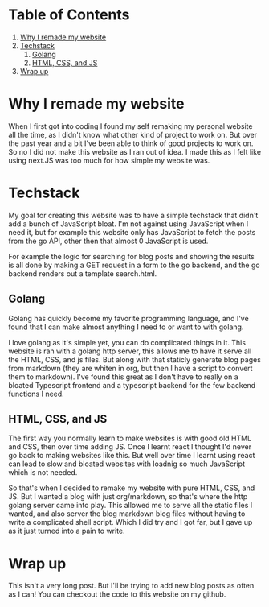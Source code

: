 
# Table of Contents

1.  [Why I remade my website](#org4d64ebd)
2.  [Techstack](#orgb779d99)
    1.  [Golang](#org7f9de5b)
    2.  [HTML, CSS, and JS](#org17cf3a3)
3.  [Wrap up](#org958a094)



<a id="org4d64ebd"></a>

# Why I remade my website

When I first got into coding I found my self remaking my personal website all
the time, as I didn't know what other kind of project to work on. But over the
past year and a bit I've been able to think of good projects to work on. So no I
did not make this website as I ran out of idea. I made this as I felt like using
next.JS was too much for how simple my website was.


<a id="orgb779d99"></a>

# Techstack

My goal for creating this website was to have a simple techstack that didn't add
a bunch of JavaScript bloat. I'm not against using JavaScript when I need it,
but for example this website only has JavaScript to fetch the posts from the go
API, other then that almost 0 JavaScript is used.

For example the logic for searching for blog posts and showing the results is
all done by making a GET request in a form to the go backend, and the go backend
renders out a template search.html.


<a id="org7f9de5b"></a>

## Golang

Golang has quickly become my favorite programming language, and I've found that
I can make almost anything I need to or want to with golang.

I love golang as it's simple yet, you can do complicated things in it. This
website is ran with a golang http server, this allows me to have it serve all
the HTML, CSS, and js files. But along with that staticly generate blog pages
from markdown (they are whiten in org, but then I have a script to convert them
to markdown). I've found this great as I don't have to really on a bloated
Typescript frontend and a typescript backend for the few backend functions I
need.


<a id="org17cf3a3"></a>

## HTML, CSS, and JS

The first way you normally learn to make websites is with good old HTML and CSS,
then over time adding JS. Once I learnt react I thought I'd never go back to
making websites like this. But well over time I learnt using react can lead to
slow and bloated websites with loadnig so much JavaScript which is not needed.

So that's when I decided to remake my website with pure HTML, CSS, and JS. But I
wanted a blog with just org/markdown, so that's where the http golang server
came into play. This allowed me to serve all the static files I wanted, and also
server the blog markdown blog files without having to write a complicated shell
script. Which I did try and I got far, but I gave up as it just turned into a
pain to write.


<a id="org958a094"></a>

# Wrap up

This isn't a very long post. But I'll be trying to add new blog posts as often as I can!
You can checkout the code to this website on my github.
